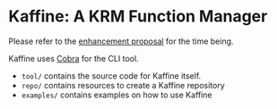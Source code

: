 # Kaffine: A KRM Function Manager

Please refer to the [enhancement proposal](https://github.com/konveyor/enhancements/pull/73) for the time being.

Kaffine uses [Cobra](https://cobra.dev/) for the CLI tool.

- `tool/` contains the source code for Kaffine itself.
- `repo/` contains resources to create a Kaffine repository
- `examples/` contains examples on how to use Kaffine